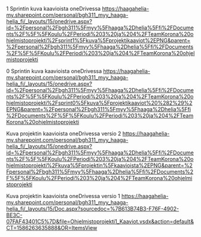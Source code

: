 1 Sprintin kuva kaavioista oneDrivessa
https://haagahelia-my.sharepoint.com/personal/bgh311_myy_haaga-helia_fi/_layouts/15/onedrive.aspx?id=%2Fpersonal%2Fbgh311%5Fmyy%5Fhaaga%2Dhelia%5Ffi%2FDocuments%2F%5F%5FKoulu%2FPeriodi%203%20ja%204%2FTeamKorona%20ohjelmistoprojekti%2Fsprint1%5Fkuva%5Fprojektikaaviot%2EPNG&parent=%2Fpersonal%2Fbgh311%5Fmyy%5Fhaaga%2Dhelia%5Ffi%2FDocuments%2F%5F%5FKoulu%2FPeriodi%203%20ja%204%2FTeamKorona%20ohjelmistoprojekti

0 Sprintin kuva kaavioista oneDrivessa
https://haagahelia-my.sharepoint.com/personal/bgh311_myy_haaga-helia_fi/_layouts/15/onedrive.aspx?id=%2Fpersonal%2Fbgh311%5Fmyy%5Fhaaga%2Dhelia%5Ffi%2FDocuments%2F%5F%5FKoulu%2FPeriodi%203%20ja%204%2FTeamKorona%20ohjelmistoprojekti%2Fsprint0%5Fkuva%5Fprojektikaaviot%20%282%29%2EPNG&parent=%2Fpersonal%2Fbgh311%5Fmyy%5Fhaaga%2Dhelia%5Ffi%2FDocuments%2F%5F%5FKoulu%2FPeriodi%203%20ja%204%2FTeamKorona%20ohjelmistoprojekti

Kuva projektin kaavioista oneDrivessa versio 2
https://haagahelia-my.sharepoint.com/personal/bgh311_myy_haaga-helia_fi/_layouts/15/onedrive.aspx?id=%2Fpersonal%2Fbgh311%5Fmyy%5Fhaaga%2Dhelia%5Ffi%2FDocuments%2F%5F%5FKoulu%2FPeriodi%203%20ja%204%2FTeamKorona%20ohjelmistoprojekti%2Fkuva%5Fprojektin%5Fkaavioista%2EPNG&parent=%2Fpersonal%2Fbgh311%5Fmyy%5Fhaaga%2Dhelia%5Ffi%2FDocuments%2F%5F%5FKoulu%2FPeriodi%203%20ja%204%2FTeamKorona%20ohjelmistoprojekti

Kuva projektin kaavioista oneDrivessa versio 1
https://haagahelia-my.sharepoint.com/personal/bgh311_myy_haaga-helia_fi/_layouts/15/Doc.aspx?sourcedoc=%7B613B74B3-F76F-4902-BE3C-07FAF43401C5%7D&file=Ohjelmistoprojekti1_Kaaviot.vsdx&action=default&CT=1586263635888&OR=ItemsView
